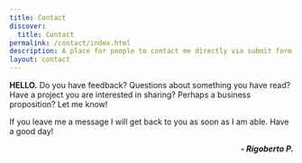 ```yaml
---
title: Contact
discover:
  title: Contact
permalink: /contact/index.html
description: A place for people to contact me directly via submit form. I will get back to you as soon as I am available.
layout: contact
---
```



**HELLO.** Do you have feedback? Questions about something you have read? Have a project you are interested in sharing? Perhaps a business proposition? Let me know!

If you leave me a message I will get back to you as soon as I am able. Have a good day!

_**<div align="right">- Rigoberto P.</div>**_

